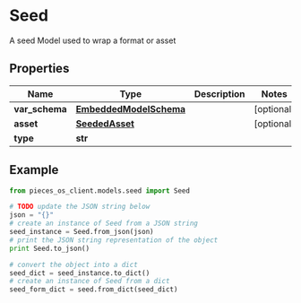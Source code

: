 # Seed

A seed Model used to wrap a format or asset

## Properties

Name | Type | Description | Notes
------------ | ------------- | ------------- | -------------
**var_schema** | [**EmbeddedModelSchema**](EmbeddedModelSchema) |  | [optional] 
**asset** | [**SeededAsset**](SeededAsset) |  | [optional] 
**type** | **str** |  | 

## Example

```python
from pieces_os_client.models.seed import Seed

# TODO update the JSON string below
json = "{}"
# create an instance of Seed from a JSON string
seed_instance = Seed.from_json(json)
# print the JSON string representation of the object
print Seed.to_json()

# convert the object into a dict
seed_dict = seed_instance.to_dict()
# create an instance of Seed from a dict
seed_form_dict = seed.from_dict(seed_dict)
```



